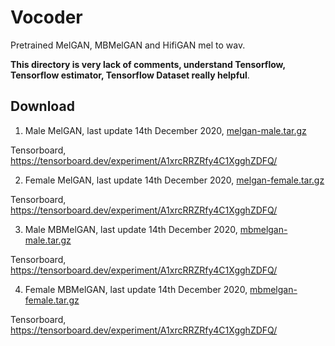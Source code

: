 # Vocoder

Pretrained MelGAN, MBMelGAN and HifiGAN mel to wav.

**This directory is very lack of comments, understand Tensorflow, Tensorflow estimator, Tensorflow Dataset really helpful**.

## Download

1. Male MelGAN, last update 14th December 2020, [melgan-male.tar.gz](https://f000.backblazeb2.com/file/malaya-speech-model/finetuned/melgan-male.tar.gz)

Tensorboard, https://tensorboard.dev/experiment/A1xrcRRZRfy4C1XgghZDFQ/

2. Female MelGAN, last update 14th December 2020, [melgan-female.tar.gz](https://f000.backblazeb2.com/file/malaya-speech-model/finetuned/melgan-male.tar.gz)

Tensorboard, https://tensorboard.dev/experiment/A1xrcRRZRfy4C1XgghZDFQ/

3. Male MBMelGAN, last update 14th December 2020, [mbmelgan-male.tar.gz](https://f000.backblazeb2.com/file/malaya-speech-model/finetuned/melgan-male.tar.gz)

Tensorboard, https://tensorboard.dev/experiment/A1xrcRRZRfy4C1XgghZDFQ/

4. Female MBMelGAN, last update 14th December 2020, [mbmelgan-female.tar.gz](https://f000.backblazeb2.com/file/malaya-speech-model/finetuned/melgan-male.tar.gz)

Tensorboard, https://tensorboard.dev/experiment/A1xrcRRZRfy4C1XgghZDFQ/